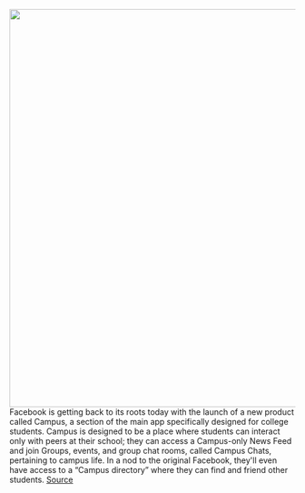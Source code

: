 <img src='https://cdn.vox-cdn.com/thumbor/STwOLkwMEdhjklKU9jfg77ZXgY8=/0x0:3840x2560/1200x800/filters:focal(1613x973:2227x1587)/cdn.vox-cdn.com/uploads/chorus_image/image/67382164/onboardingfb.0.jpg' width='700px' /><br/>
Facebook is getting back to its roots today with the launch of a new product called Campus, a section of the main app specifically designed for college students. Campus is designed to be a place where students can interact only with peers at their school; they can access a Campus-only News Feed and join Groups, events, and group chat rooms, called Campus Chats, pertaining to campus life. In a nod to the original Facebook, they'll even have access to a “Campus directory” where they can find and friend other students.
<a href='https://www.theverge.com/2020/9/10/21429159/facebook-campus-app-college-students'> Source <a/>